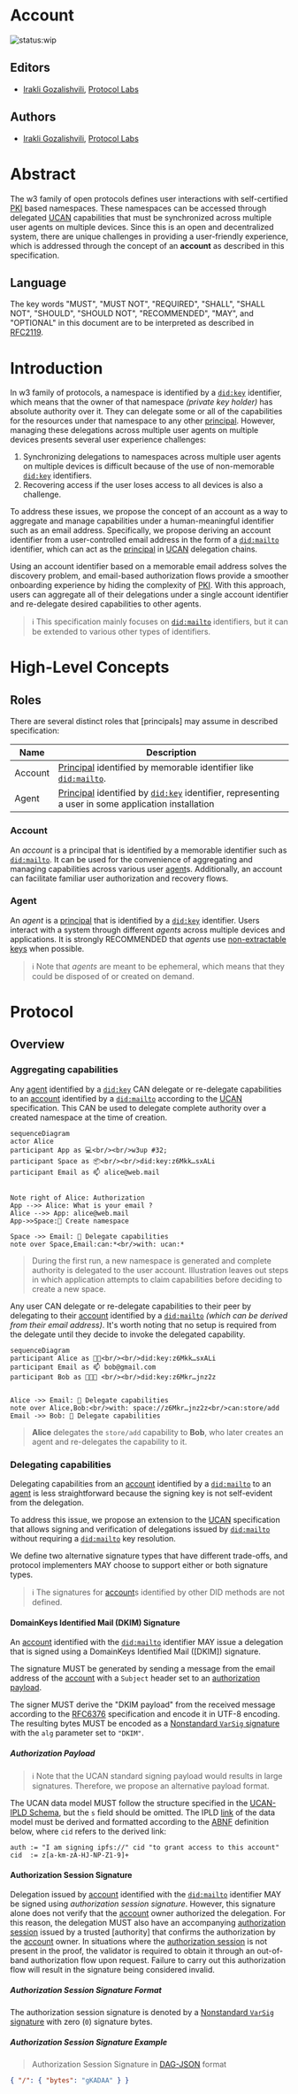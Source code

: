 # Account

![status:wip](https://img.shields.io/badge/status-wip-orange.svg?style=flat-square)

## Editors

- [Irakli Gozalishvili], [Protocol Labs]

## Authors

- [Irakli Gozalishvili], [Protocol Labs]

# Abstract

The w3 family of open protocols defines user interactions with self-certified [PKI] based namespaces. These namespaces can be accessed through delegated [UCAN] capabilities that must be synchronized across multiple user agents on multiple devices. Since this is an open and decentralized system, there are unique challenges in providing a user-friendly experience, which is addressed through the concept of an **account** as described in this specification.

## Language

The key words "MUST", "MUST NOT", "REQUIRED", "SHALL", "SHALL NOT", "SHOULD", "SHOULD NOT", "RECOMMENDED", "MAY", and "OPTIONAL" in this document are to be interpreted as described in [RFC2119](https://datatracker.ietf.org/doc/html/rfc2119).

# Introduction

In w3 family of protocols, a namespace is identified by a [`did:key`] identifier, which means that the owner of that namespace _(private key holder)_ has absolute authority over it. They can delegate some or all of the capabilities for the resources under that namespace to any other [principal]. However, managing these delegations across multiple user agents on multiple devices presents several user experience challenges:

1. Synchronizing delegations to namespaces across multiple user agents on multiple devices is difficult because of the use of non-memorable [`did:key`] identifiers.
2. Recovering access if the user loses access to all devices is also a challenge.

To address these issues, we propose the concept of an account as a way to aggregate and manage capabilities under a human-meaningful identifier such as an email address. Specifically, we propose deriving an account identifier from a user-controlled email address in the form of a [`did:mailto`] identifier, which can act as the [principal] in [UCAN] delegation chains.

Using an account identifier based on a memorable email address solves the discovery problem, and email-based authorization flows provide a smoother onboarding experience by hiding the complexity of [PKI]. With this approach, users can aggregate all of their delegations under a single account identifier and re-delegate desired capabilities to other agents.

> ℹ️ This specification mainly focuses on [`did:mailto`] identifiers, but it can be extended to various other types of identifiers.

# High-Level Concepts

## Roles

There are several distinct roles that [principals] may assume in described specification:

| Name        | Description                                                                                                                                    |
| ----------- | ---------------------------------------------------------------------------------------------------------------------------------------------- |
| Account    | [Principal] identified by memorable identifier like [`did:mailto`]. |
| Agent       | [Principal] identified by [`did:key`] identifier, representing a user in some application installation |

### Account

An _account_ is a principal that is identified by a memorable identifier such as [`did:mailto`]. It can be used for the convenience of aggregating and managing capabilities across various user [agent]s. Additionally, an account can facilitate familiar user authorization and recovery flows.

### Agent

An _agent_ is a [principal] that is identified by a [`did:key`] identifier. Users interact with a system through different _agents_ across multiple devices and applications. It is strongly RECOMMENDED that _agents_ use [non-extractable keys] when possible.

> ℹ️ Note that _agents_ are meant to be ephemeral, which means that they could be disposed of or created on demand.

# Protocol

## Overview

### Aggregating capabilities

Any [agent] identified by a [`did:key`] CAN delegate or re-delegate capabilities to an [account] identified by a [`did:mailto`] according to the [UCAN] specification. This CAN be used to delegate complete authority over a created namespace at the time of creation.

```mermaid
sequenceDiagram
actor Alice
participant App as 💻<br/><br/>w3up #32;
participant Space as 📦<br/><br/>did:key:z6Mkk…sxALi
participant Email as 📫 alice@web.mail


Note right of Alice: Authorization
App -->> Alice: What is your email ?
Alice -->> App: alice@web.mail
App->>Space:🔑 Create namespace

Space ->> Email: 🎫 Delegate capabilities
note over Space,Email:can:*<br/>with: ucan:*
```

> During the first run, a new namespace is generated and complete authority is delegated to the user account. Illustration leaves out steps in which application attempts to claim capabilities before deciding to create a new space.

Any user CAN delegate or re-delegate capabilities to their peer by delegating to their [account] identified by a [`did:mailto`] _(which can be derived from their email address)_. It's worth noting that no setup is required from the delegate until they decide to invoke the delegated capability.

```mermaid
sequenceDiagram
participant Alice as 👩‍💻<br/><br/>did:key:z6Mkk…sxALi
participant Email as 📫 bob@gmail.com
participant Bob as 👨🏽‍💻 <br/><br/>did:key:z6Mkr…jnz2z


Alice ->> Email: 🎫 Delegate capabilities
note over Alice,Bob:<br/>with: space://z6Mkr…jnz2z<br/>can:store/add
Email ->> Bob: 🎫 Delegate capabilities
```

> **Alice** delegates the `store/add` capability to **Bob**, who later creates an agent and re-delegates the capability to it.

### Delegating capabilities

Delegating capabilities from an [account] identified by a [`did:mailto`] to an [agent] is less straightforward because the signing key is not self-evident from the delegation.

To address this issue, we propose an extension to the [UCAN] specification that allows signing and verification of delegations issued by [`did:mailto`] without requiring a [`did:mailto`] key resolution.

We define two alternative signature types that have different trade-offs, and protocol implementers MAY choose to support either or both signature types.

> ℹ️ The signatures for [account]s identified by other DID methods are not defined.

#### DomainKeys Identified Mail (DKIM) Signature

An [account] identified with the [`did:mailto`] identifier MAY issue a delegation that is signed using a DomainKeys Identified Mail ([DKIM]) signature.

The signature MUST be generated by sending a message from the email address of the [account] with a `Subject` header set to an [authorization payload].

The signer MUST derive the "DKIM payload" from the received message according to the [RFC6376] specification and encode it in UTF-8 encoding. The resulting bytes MUST be encoded as a [Nonstandard `VarSig` signature] with the `alg` parameter set to `"DKIM"`.

##### Authorization Payload

> ℹ️ Note that the UCAN standard signing payload would results in large signatures. Therefore, we propose an alternative payload format.

The UCAN data model MUST follow the structure specified in the [UCAN-IPLD Schema], but the `s` field should be omitted. The IPLD [link] of the data model must be derived and formatted according to the [ABNF] definition below, where `cid` refers to the derived link:

```abnf
auth := "I am signing ipfs://" cid "to grant access to this account"
cid  := z[a-km-zA-HJ-NP-Z1-9]+
```

#### Authorization Session Signature

Delegation issued by [account] identified with the [`did:mailto`] identifier MAY be
signed using _authorization session signature_. However, this signature alone does not verify that the [account] owner authorized the delegation. For this reason, the delegation MUST also have an accompanying [authorization session] issued by a trusted [authority] that confirms the authorization by the [account] owner. In situations where the [authorization session] is not present in the proof, the validator is required to obtain it through an out-of-band authorization flow upon request. Failure to carry out this authorization flow will result in the signature being considered invalid.

##### Authorization Session Signature Format

The authorization session signature is denoted by a [Nonstandard `VarSig` signature] with zero (`0`) signature bytes.

##### Authorization Session Signature Example

> Authorization Session Signature in [DAG-JSON] format

```jSON
{ "/": { "bytes": "gKADAA" } }
```

[Protocol Labs]:https://protocol.ai/
[Irakli Gozalishvili]:https://github.com/Gozala
[PKI]:https://en.wikipedia.org/wiki/Public_key_infrastructure
[ucan]: https://github.com/ucan-wg/spec/
[`did:mailto`]: https://github.com/ucan-wg/did-mailto/
[`did:key`]: https://w3c-ccg.github.io/did-method-key/
[principal]:https://github.com/ucan-wg/spec/#321-principals
[non-extractable keys]:https://crypto.stackexchange.com/questions/85587/what-do-people-use-non-extractable-webcrypto-keys-for/102695#102695
[agent]:#agent
[account]:#account
[UCAN-IPLD Schema]:https://github.com/ucan-wg/ucan-ipld/#2-ipld-schema
[link]:https://ipld.io/docs/schemas/features/links/
[authorization payload]:#authorization-payload
[RFC6376]:https://www.rfc-editor.org/rfc/rfc6376#section-3.4
[Nonstandard `VarSig` signature]:https://github.com/ucan-wg/ucan-ipld/#251-nonstandard-signatures
[ABNF]:https://en.wikipedia.org/wiki/Augmented_Backus%E2%80%93Naur_form
[DAG-JSON]:https://ipld.io/specs/codecs/dag-json/spec/
[authorization session]:./w3-session.md
